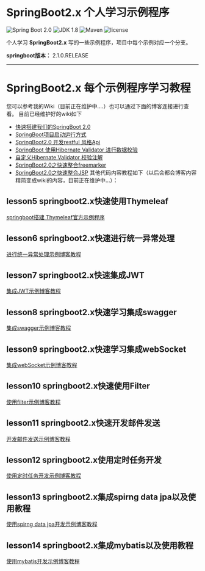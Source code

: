 SpringBoot2.x 个人学习示例程序
=========================

![Spring Boot 2.0](https://img.shields.io/badge/Spring%20Boot-2.0-brightgreen.svg)
![JDK 1.8](https://img.shields.io/badge/JDK-1.8-brightgreen.svg)
![Maven](https://img.shields.io/badge/Maven-3.5.0-yellowgreen.svg)
![license](https://img.shields.io/badge/license-apache%202.0-blue.svg)

个人学习 **SpringBoot2.x** 写的一些示例程序，项目中每个示例对应一个分支。

**springboot版本：** 2.1.0.RELEASE

---

# SpringBoot2.x 每个示例程序学习教程
您可以参考我的Wiki（目前正在维护中....）也可以通过下面的博客连接进行查看。
目前已经维护好的wiki如下
- [快速搭建我们的SpringBoot 2.0](https://github.com/zhuoqianmingyue/springbootexamples/wiki/%E5%BF%AB%E9%80%9F%E6%90%AD%E5%BB%BA%E6%88%91%E4%BB%AC%E7%9A%84SpringBoot-2.0)
- [SpringBoot项目启动运行方式](https://github.com/zhuoqianmingyue/springbootexamples/wiki/SpringBoot-%E9%A1%B9%E7%9B%AE%E5%90%AF%E5%8A%A8%E8%BF%90%E8%A1%8C%E6%96%B9%E5%BC%8F)
- [SpringBoot2.0 开发restful 风格Api](https://github.com/zhuoqianmingyue/springbootexamples/wiki/SpringBoot2.0-%E5%BC%80%E5%8F%91restful-%E9%A3%8E%E6%A0%BCApi)
- [SpringBoot 使用Hibernate Validator 进行数据校验](https://github.com/zhuoqianmingyue/springbootexamples/wiki/SpringBoot-%E4%BD%BF%E7%94%A8Hibernate-Validator-%E8%BF%9B%E8%A1%8C%E6%95%B0%E6%8D%AE%E6%A0%A1%E9%AA%8C)
- [自定义Hibernate Validator 校验注解](https://github.com/zhuoqianmingyue/springbootexamples/wiki/%E8%87%AA%E5%AE%9A%E4%B9%89Hibernate-Validator-%E6%A0%A1%E9%AA%8C%E6%B3%A8%E8%A7%A3)
- [SpringBoot2.0之快速整合freemarker](https://github.com/zhuoqianmingyue/springbootexamples/wiki/SpringBoot2.0%E4%B9%8B%E5%BF%AB%E9%80%9F%E6%95%B4%E5%90%88freemarker)
- [SpringBoot2.0之快速整合JSP](https://github.com/zhuoqianmingyue/springbootexamples/wiki/SpringBoot2.0%E4%B9%8B%E5%BF%AB%E9%80%9F%E6%95%B4%E5%90%88JSP)
其他代码内容教程如下（以后会都会博客内容精简变成wiki的内容，目前正在维护中...）：
## lesson5 springboot2.x快速使用Thymeleaf
[springboot搭建 Thymeleaf官方示例程序](https://blog.csdn.net/ljk126wy/article/details/83856758)
## lesson6 springboot2.x快速进行统一异常处理
[进行统一异常处理示例博客教程](https://blog.csdn.net/ljk126wy/article/details/83243900)
## lesson7 springboot2.x快速集成JWT
[集成JWT示例博客教程](https://blog.csdn.net/ljk126wy/article/details/82751787)
## lesson8 springboot2.x快速学习集成swagger
[集成swagger示例博客教程](https://blog.csdn.net/ljk126wy/article/details/82749274)
## lesson9 springboot2.x快速学习集成webSocket
[集成webSocket示例博客教程](https://blog.csdn.net/ljk126wy/article/details/82814086)
## lesson10 springboot2.x快速使用Filter
[使用filter示例博客教程](https://blog.csdn.net/ljk126wy/article/details/83069903)
## lesson11 springboot2.x快速开发邮件发送
[开发邮件发送示例博客教程](https://blog.csdn.net/ljk126wy/article/details/83239398)
## lesson12 springboot2.x使用定时任务开发
[使用定时任务开发示例博客教程](https://blog.csdn.net/ljk126wy/article/details/83079070)
## lesson13 springboot2.x集成spirng data jpa以及使用教程
[使用spirng data jpa开发示例博客教程](https://blog.csdn.net/ljk126wy/article/details/82819948)
## lesson14 springboot2.x集成mybatis以及使用教程
[使用mybatis开发示例博客教程](https://blog.csdn.net/ljk126wy/article/details/82819948)

